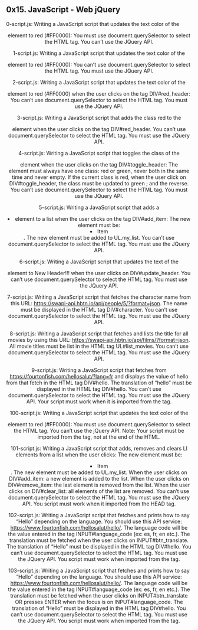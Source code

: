 ## 0x15. JavaScript - Web jQuery


0-script.js: Writing a JavaScript script that updates the text color of the <header> element to red (#FF0000):
You must use document.querySelector to select the HTML tag.
You can’t use the JQuery API.


1-script.js: Writing a JavaScript script that updates the text color of the <header> element to red (#FF0000):
You can’t use document.querySelector to select the HTML tag.
You must use the JQuery API.


2-script.js: Writing a JavaScript script that updates the text color of the <header> element to red (#FF0000) when the user clicks on the tag DIV#red_header:
You can’t use document.querySelector to select the HTML tag.
You must use the JQuery API.


3-script.js: Writing a JavaScript script that adds the class red to the <header> element when the user clicks on the tag DIV#red_header.
You can’t use document.querySelector to select the HTML tag.
You must use the JQuery API.


4-script.js: Writing a JavaScript script that toggles the class of the <header> element when the user clicks on the tag DIV#toggle_header:
The <header> element must always have one class: red or green, never both in the same time and never empty.
If the current class is red, when the user click on DIV#toggle_header, the class must be updated to green ; and the reverse.
You can’t use document.querySelector to select the HTML tag.
You must use the JQuery API.


5-script.js: Writing a JavaScript script that adds a <li> element to a list when the user clicks on the tag DIV#add_item:
The new element must be: <li>Item</li>.
The new element must be added to UL.my_list.
You can’t use document.querySelector to select the HTML tag.
You must use the JQuery API.


6-script.js: Writing a JavaScript script that updates the text of the <header> element to New Header!!! when the user clicks on DIV#update_header.
You can’t use document.querySelector to select the HTML tag.
You must use the JQuery API.


7-script.js: Writing a JavaScript script that fetches the character name from this URL: https://swapi-api.hbtn.io/api/people/5/?format=json.
The name must be displayed in the HTML tag DIV#character.
You can’t use document.querySelector to select the HTML tag.
You must use the JQuery API.


8-script.js: Writing a JavaScript script that fetches and lists the title for all movies by using this URL: https://swapi-api.hbtn.io/api/films/?format=json.
All movie titles must be list in the HTML tag UL#list_movies.
You can’t use document.querySelector to select the HTML tag.
You must use the JQuery API.


9-script.js: Writing a JavaScript script that fetches from https://fourtonfish.com/hellosalut/?lang=fr and displays the value of hello from that fetch in the HTML tag DIV#hello.
The translation of “hello” must be displayed in the HTML tag DIV#hello.
You can’t use document.querySelector to select the HTML tag.
You must use the JQuery API.
Your script must work when it is imported from the <head> tag.


100-script.js: Writing a JavaScript script that updates the text color of the <header> element to red (#FF0000):
You must use document.querySelector to select the HTML tag.
You can’t use the jQuery API.
Note: Your script must be imported from the <head> tag, not at the end of the HTML.


101-script.js: Writing a JavaScript script that adds, removes and clears LI elements from a list when the user clicks:
The new element must be: <li>Item</li>.
The new element must be added to UL.my_list.
When the user clicks on DIV#add_item: a new element is added to the list.
When the user clicks on DIV#remove_item: the last element is removed from the list.
When the user clicks on DIV#clear_list: all elements of the list are removed.
You can’t use document.querySelector to select the HTML tag.
You must use the JQuery API.
You script must work when it imported from the HEAD tag.


102-script.js: Writing a JavaScript script that fetches and prints how to say “Hello” depending on the language.
You should use this API service: https://www.fourtonfish.com/hellosalut/hello/.
The language code will be the value entered in the tag INPUT#language_code (ex: es, fr, en etc.).
The translation must be fetched when the user clicks on INPUT#btn_translate.
The translation of “Hello” must be displayed in the HTML tag DIV#hello.
You can’t use document.querySelector to select the HTML tag.
You must use the JQuery API.
You script must work when imported from the <head> tag.


103-script.js: Writing a JavaScript script that fetches and prints how to say “Hello” depending on the language.
You should use this API service: https://www.fourtonfish.com/hellosalut/hello/.
The language code will be the value entered in the tag INPUT#language_code (ex: es, fr, en etc.).
The translation must be fetched when the user clicks on INPUT#btn_translate OR presses ENTER when the focus is on INPUT#language_code.
The translation of “Hello” must be displayed in the HTML tag DIV#hello.
You can’t use document.querySelector to select the HTML tag.
You must use the JQuery API.
You script must work when imported from the <head> tag.

